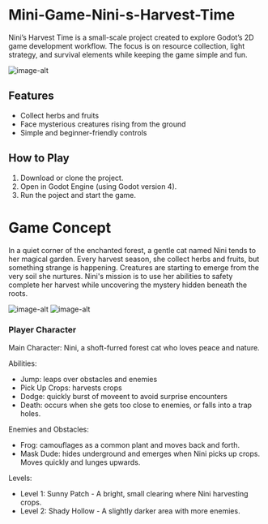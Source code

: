 # Mini-Game-Nini-s-Harvest-Time
Nini’s Harvest Time is a small-scale project created to explore Godot’s 2D game development workflow. The focus is on resource collection, light strategy, and survival elements while keeping the game simple and fun.

![image-alt](https://github.com/NylAltamera/Mini-Game-Nini-s-Harvest-Time/blob/3a2eb32c76e1f2954cc11f2676c1ebe12d3f5e6c/ui/minigame_ui.png)

## Features
- Collect herbs and fruits
- Face mysterious creatures rising from the ground
- Simple and beginner-friendly controls

## How to Play
1. Download or clone the project.
2. Open in Godot Engine (using Godot version 4).
3. Run the poject and start the game.


# Game Concept
In a quiet corner of the enchanted forest, a gentle cat named Nini tends to her magical garden. Every harvest season, she collect herbs and fruits, but something strange is happening. Creatures are starting to emerge from the very soil she nurtures. Nini's mission is to use her abilities to safety complete her harvest while uncovering the mystery hidden beneath the roots.

![image-alt](https://github.com/NylAltamera/Mini-Game-Nini-s-Harvest-Time/blob/3a2eb32c76e1f2954cc11f2676c1ebe12d3f5e6c/ui/levelone_ui.png) ![image-alt](https://github.com/NylAltamera/Mini-Game-Nini-s-Harvest-Time/blob/3a2eb32c76e1f2954cc11f2676c1ebe12d3f5e6c/ui/leveltwo_ui.png)

### Player Character
Main Character: Nini, a shoft-furred forest cat who loves peace and nature.

Abilities:
- Jump: leaps over obstacles and enemies
- Pick Up Crops: harvests crops
- Dodge: quickly burst of moveent to avoid surprise encounters
- Death: occurs when she gets too close to enemies, or falls into a trap holes.

Enemies and Obstacles:
- Frog: camouflages as a common plant and moves back and forth.
- Mask Dude: hides underground and emerges when Nini picks up crops. Moves quickly and lunges upwards.

Levels:
- Level 1: Sunny Patch
           - A bright, small clearing where Nini harvesting crops.
- Level 2: Shady Hollow
           - A slightly darker area with more enemies.
